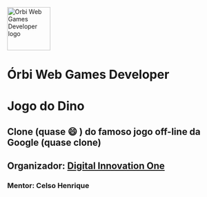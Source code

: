 <img src="https://hermes.digitalinnovation.one/tracks/5a0ef2bf-8cca-4be7-b506-3945fbb8f1d4.png" alt="Orbi Web Games Developer logo" style="height: 100px; width: 100px">

# Órbi Web Games Developer

# Jogo do Dino

## Clone (quase :smile: ) do famoso jogo off-line da Google (quase clone)

## Organizador: [Digital Innovation One](https://web.dio.me/home)
### Mentor: Celso Henrique
